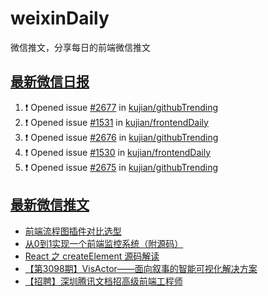# weixinDaily
微信推文，分享每日的前端微信推文

## [最新微信日报](https://github.com/kujian/weixinDaily/issues)

<!--START_SECTION:activity-->
1. ❗ Opened issue [#2677](https://github.com/kujian/githubTrending/issues/2677) in [kujian/githubTrending](https://github.com/kujian/githubTrending)
2. ❗ Opened issue [#1531](https://github.com/kujian/frontendDaily/issues/1531) in [kujian/frontendDaily](https://github.com/kujian/frontendDaily)
3. ❗ Opened issue [#2676](https://github.com/kujian/githubTrending/issues/2676) in [kujian/githubTrending](https://github.com/kujian/githubTrending)
4. ❗ Opened issue [#1530](https://github.com/kujian/frontendDaily/issues/1530) in [kujian/frontendDaily](https://github.com/kujian/frontendDaily)
5. ❗ Opened issue [#2675](https://github.com/kujian/githubTrending/issues/2675) in [kujian/githubTrending](https://github.com/kujian/githubTrending)
<!--END_SECTION:activity-->


## [最新微信推文](https://weixin.qdkfweb.cn/)

<!-- BLOG-POST-LIST:START -->
- [前端流程图插件对比选型](https://weixin.qdkfweb.cn/37837.html)
- [从0到1实现一个前端监控系统（附源码）](https://weixin.qdkfweb.cn/37838.html)
- [React 之 createElement 源码解读](https://weixin.qdkfweb.cn/37847.html)
- [【第3098期】VisActor——面向叙事的智能可视化解决方案](https://weixin.qdkfweb.cn/37841.html)
- [【招聘】深圳腾讯文档招高级前端工程师](https://weixin.qdkfweb.cn/37842.html)
<!-- BLOG-POST-LIST:END -->
